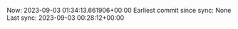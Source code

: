 Now: 2023-09-03 01:34:13.661906+00:00 Earliest commit since sync: None Last sync: 2023-09-03 00:28:12+00:00
